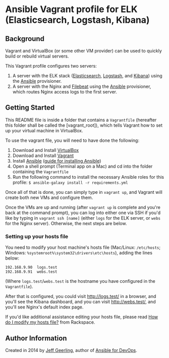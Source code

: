# Ansible Vagrant profile for ELK (Elasticsearch, Logstash, Kibana)

## Background

Vagrant and VirtualBox (or some other VM provider) can be used to quickly build or rebuild virtual servers.

This Vagrant profile configures two servers:

  1. A server with the ELK stack ([Elasticsearch](http://www.elasticsearch.org/), [Logstash](http://logstash.net/), and [Kibana](http://www.elasticsearch.org/overview/kibana/)) using the [Ansible](http://www.ansible.com/) provisioner.
  2. A server with the Nginx and [Filebeat](https://www.elastic.co/products/beats/filebeat) using the [Ansible](http://www.ansible.com/) provisioner, which routes Nginx access logs to the first server.

## Getting Started

This README file is inside a folder that contains a `Vagrantfile` (hereafter this folder shall be called the [vagrant_root]), which tells Vagrant how to set up your virtual machine in VirtualBox.

To use the vagrant file, you will need to have done the following:

  1. Download and Install [VirtualBox](https://www.virtualbox.org/wiki/Downloads)
  2. Download and Install [Vagrant](https://www.vagrantup.com/downloads.html)
  3. Install [Ansible](https://www.ansible.com/) ([guide for installing Ansible](http://docs.ansible.com/ansible/latest/intro_installation.html))
  4. Open a shell prompt (Terminal app on a Mac) and cd into the folder containing the `Vagrantfile`
  5. Run the following command to install the necessary Ansible roles for this profile: `$ ansible-galaxy install -r requirements.yml`

Once all of that is done, you can simply type in `vagrant up`, and Vagrant will create both new VMs and configure them.

Once the VMs are up and running (after `vagrant up` is complete and you're back at the command prompt), you can log into either one via SSH if you'd like by typing in `vagrant ssh [name]` (either `logs` for the ELK server, or `webs` for the Nginx server). Otherwise, the next steps are below.

### Setting up your hosts file

You need to modify your host machine's hosts file (Mac/Linux: `/etc/hosts`; Windows: `%systemroot%\system32\drivers\etc\hosts`), adding the lines below:

    192.168.9.90  logs.test
    192.168.9.91  webs.test

(Where `logs.test`/`webs.test` is the hostname you have configured in the `Vagrantfile`).

After that is configured, you could visit http://logs.test/ in a browser, and you'll see the Kibana dashboard, and you can visit http://webs.test/, and you'll see Nginx's default index page.

If you'd like additional assistance editing your hosts file, please read [How do I modify my hosts file?](http://www.rackspace.com/knowledge_center/article/how-do-i-modify-my-hosts-file) from Rackspace.

## Author Information

Created in 2014 by [Jeff Geerling](https://www.jeffgeerling.com/), author of [Ansible for DevOps](https://www.ansiblefordevops.com/).
